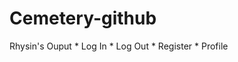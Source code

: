 # Cemetery-github
 Rhysin's Ouput
      * Log In
      * Log Out
      * Register
      * Profile
 
